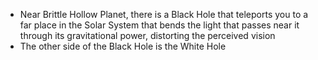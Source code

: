 - Near Brittle Hollow Planet, there is a Black Hole that teleports you to a far place in the Solar System that bends the light that passes near it through its gravitational power, distorting the perceived vision
- The other side of the Black Hole is the White Hole